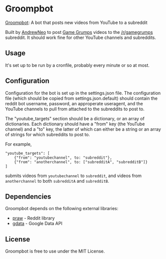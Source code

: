 Groompbot
=========

[Groompbot](https://github.com/AndrewNeo/groompbot): A bot that posts new videos from YouTube to a subreddit

Built by [AndrewNeo](http://www.reddit.com/u/AndrewNeo) to post [Game Grumps](http://www.youtube.com/gamegrumps) videos to the [/r/gamegrumps](http://www.reddit.com/r/gamegrumps) subreddit. It should work fine for other YouTube channels and subreddits.

Usage
-----

It's set up to be run by a cronfile, probably every minute or so at most.

Configuration
-------------

Configuration for the bot is set up in the settings.json file. The configuration file (which should be copied from settings.json.default) should contain the reddit bot username, password, an approperate useragent, and the YouTube channels to pull from attached to the subreddits to post to.

The "youtube_targets" section should be a dictionary, or an array of dictionaries. Each dictionary should have a "from" key (the YouTube channel) and a "to" key, the latter of which can either be a string or an array of strings for which subreddits to post to.

For example,

    "youtube_targets": [
        {"from": "youtubechannel", to: "subreddit"},
        {"from": "anotherchannel", to: ["subredditA", "subredditB"]}
    ]

submits videos from `youtubechannel` to `subreddit`, and videos from `anotherchannel` to both `subredditA` and `subredditB`.

Dependencies
------------

Groompbot depends on the following external libraries:

* [praw](https://github.com/praw-dev/praw/) - Reddit library
* [gdata](http://code.google.com/p/gdata-python-client/) - Google Data API

License
-------

Groompbot is free to use under the MIT License.
